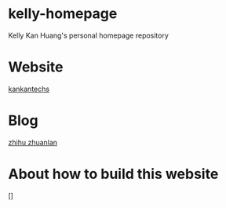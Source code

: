 # kelly-homepage
Kelly Kan Huang's personal homepage repository
# Website
[kankantechs](http://www.kankantechs.com)
# Blog
[zhihu zhuanlan](https://zhuanlan.zhihu.com/kellyhwong)
# About how to build this website
[]
